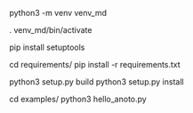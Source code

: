 python3 -m venv venv_md

. venv_md/bin/activate

pip install setuptools

cd requirements/
pip install -r requirements.txt

python3 setup.py build
python3 setup.py install

cd examples/
python3 hello_anoto.py
